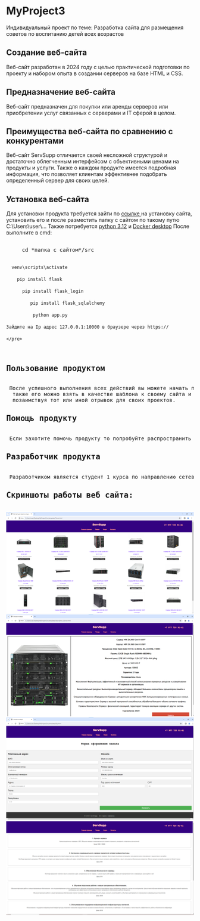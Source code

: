 # MyProject3
 Индивидуальный проект по теме: Разработка сайта для размещения советов по воспитанию детей всех возрастов

<h2>Создание веб-сайта</h2>
 Веб-сайт разработан в 2024 году с целью практической подготовки по проекту и набором опыта в создании серверов на базе HTML и CSS.</h2>
<h2>Предназначение веб-сайта</h2>
 Веб-сайт предназначен для покупки или аренды серверов или приобретении услуг связанных с серверами и IT сферой в целом.
 
<h2>Преимущества веб-сайта по сравнению с конкурентами</h2>
 Веб-сайт ServSupp отличается своей несложной структурой и достаточно облегченным интерфейсом с обьективными ценами на продукты и услуги. Также о каждом продукте имеется подробная информация, что позволяет клиентам
 эффективнее подобрать определенный сервер для своих целей.
<h2>Установка веб-сайта</h2>
 Для установки продукта требуется зайти по <a href="https://github.com/Tatieg/MyProject3/archive/refs/heads/main.zip"> ссылке </a> на установку сайта, установить его и после разместить папку с сайтом по такому путю C:\Users\user\...
  Также потребуется <a href="https://www.python.org/downloads/">python 3.12</a> и <a href="https://www.docker.com/products/docker-desktop/">Docker desktop</a>
   После выполните в cmd:
    <pre> 
     cd *папка с сайтом*/src

      venv\scripts\activate

        pip install flask

          pip install flask_login

             pip install flask_sqlalchemy

              python app.py

    Зайдите на Ip адрес 127.0.0.1:10000 в браузере через https://
    
    </pre>
<h2>Пользование продуктом</h2>
 После успешного выполнения всех действий вы можете начать пользоваться сайтом,
  также его можно взять в качестве шаблона к своему сайта и подсмотреть код,
  позаимствуя тот или иной отрывок для своих проектов.
<h2>Помощь продукту</h2>
 Если захотите помочь продукту то попробуйте распространить данный шаблон в ещё большие круги для его усовершенствования и модифицирования.
<h2>Разработчик продукта</h2>
 Разработчиком является студент 1 курса по направлению сетевое и системное администратирование. (Не стоит воспринимать веб-сайта всерьёз, это лишь первая работа).
<h2>Скриншоты работы веб сайта:</h2>
<img src="Screenshot/11.png">
<img src="Screenshot/22.png">
<img src="Screenshot/33.png">
<img src="Screenshot/44.png">